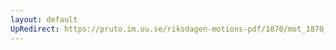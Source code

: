 ```yaml
---
layout: default
UpRedirect: https://pruto.im.uu.se/riksdagen-motions-pdf/1870/mot_1870__ak__177.pdf
---
```


